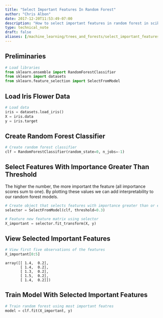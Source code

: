 ```yaml
---
title: "Select Important Features In Random Forest"
author: "Chris Albon"
date: 2017-12-20T11:53:49-07:00
description: "How to select important features in random forest in scikit-learn."
type: technical_note
draft: false
aliases: [/machine_learning/trees_and_forests/select_important_features_in_random_forest/]
---
```

## Preliminaries


```python
# Load libraries
from sklearn.ensemble import RandomForestClassifier
from sklearn import datasets
from sklearn.feature_selection import SelectFromModel
```

## Load Iris Flower Data


```python
# Load data
iris = datasets.load_iris()
X = iris.data
y = iris.target
```

## Create Random Forest Classifier


```python
# Create random forest classifier
clf = RandomForestClassifier(random_state=0, n_jobs=-1)
```

## Select Features With Importance Greater Than Threshold

The higher the number, the more important the feature (all importance scores sum to one). By plotting these values we can add interpretability to our random forest models.


```python
# Create object that selects features with importance greater than or equal to a threshold
selector = SelectFromModel(clf, threshold=0.3)

# Feature new feature matrix using selector
X_important = selector.fit_transform(X, y)
```

## View Selected Important Features


```python
# View first five observations of the features
X_important[0:5]
```




    array([[ 1.4,  0.2],
           [ 1.4,  0.2],
           [ 1.3,  0.2],
           [ 1.5,  0.2],
           [ 1.4,  0.2]])



## Train Model With Selected Important Features


```python
# Train random forest using most important featres
model = clf.fit(X_important, y)
```
